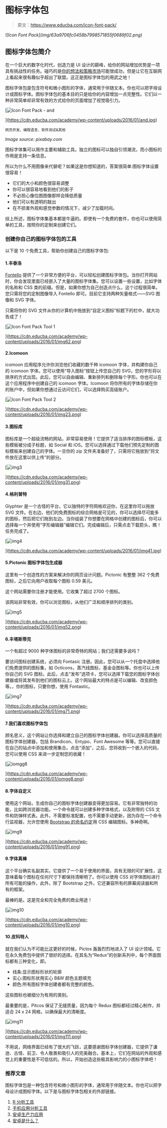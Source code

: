 # 图标字体包

> 原文：<https://www.educba.com/icon-font-pack/>

<address>![Icon Font Pack](img/63a9706fc0458b7998571855f0689f02.png)



</address>

## 图标字体包简介

在一个巨大的数字化时代，创造力是 UI 设计的巅峰，给你的网站增加优势是一项具有挑战性的任务。碰巧的是[你的想法和策略市场](https://www.educba.com/digital-marketing-planning/ "How to Create a Digital Marketing Strategy?")可能很成功，但是让它在互联网上看起来很有趣似乎超出了联盟。这正是图标字体包的用武之地！

图标字体包是包含符号和微小图形的字体，通常用于伴随文本。你也可以把字母设计成图标字体。图标字体包的基本目的只是给你的内容增加一点完整性。它们以一种非常简单却非常有效的方式给你的页面增加了视觉吸引力。

[![Icon Font Pack - and](img/c5a698538a0d9a214e04eaebcf718404.png)

](https://cdn.educba.com/academy/wp-content/uploads/2016/01/and.jpg) 

<small>网页开发、编程语言、软件测试&其他</small>

<address>Image source: pixabay.com</address>

图标字体集可以用作主要和辅助工具。独立的图标可以独自引领潮流，而小图标的作用是支持一条信息。

所以为什么不用图像来代替呢？如果这是你想知道的，答案很简单:图标字体设置很容易！

*   它们的大小和颜色很容易调整
*   你可以很容易地看到他们的影子
*   不必担心像位图图像那样会降低质量
*   他们可以有透明的敲出
*   在不损害外观和感觉参数的情况下，减少了加载时间。

综上所述，图标字体集基本都是牛逼的。即使有一个免费的套件，你也可以使用简单的工具，按照你的定制来创建它们。

### 创建你自己的图标字体包的工具

以下是 10 个免费工具，帮助你创建自己的图标字体包:

#### 1.丰泰洛

[Fontello](https://fontello.com/ "Fontello") 提供了一个非常方便的平台，可以轻松创建图标字体包。当你打开网站时，你会发现里面已经嵌入了大量的图标字体集。您可以设置一些设置，比如字体的名称和 CSS 类的前缀。但是，如果你想为自己创造点什么，这个过程很简单。您只需将您的定制图像导入 Fontello 即可。目前它支持两种矢量格式——SVG 图像和 SVG 字体。

只需将你的 SVG 文件从你的计算机中拖放到“自定义图标”标题下的栏中，就大功告成了！

[![Icon Font Pack Tool 1](img/536c9592686a41877554a35e69d12e70.png)

](https://cdn.educba.com/academy/wp-content/uploads/2016/01/img62.png) 

#### 2.Icomoon

icomoon 应用程序允许你浏览他们收藏的数千种 icomoon 字体，并构建你自己的 icomoon 字体。您可以使用“导入图标”按钮上传您自己的 SVG，您的字形将以排序的方式出现。此后，您可以自由编辑、重新排列和删除每个字形。你也可以在这个应用程序中创建自己的 icomoon 字体。Icomoon 将你所有的字体存储在你的账户中，但如果你想通过云访问它们，可以选择购买高级账户。

[![Icon Font Pack Tool 2](img/044ddf435a546cb36a04d06f6c2a4223.png)

](https://cdn.educba.com/academy/wp-content/uploads/2016/01/img23.png) 

#### 3.图标库

图标库是一个超级流畅的网站，非常容易使用！它提供了适当排序的图标模板，这些模板被分成子标题，如 Social 和 iOS。您可以选择通过下载他们预先定制的图标模板来创建自己的字体。一旦你的 zip 文件夹准备好了，只需将它拖放到“将文件放在这里以供上传”的部分。

[![img3](img/87f4484e0ec5f11ab8db71341fbadbdf.png)

](https://cdn.educba.com/academy/wp-content/uploads/2016/01/img31.png) 

#### 4.格利普特

Glyphter 是一个古怪的平台，它以独特的字符网格欢迎你，在这里你可以拖放 SVG 文件。在右边，他们的免费图标的综合网格是可见的，你可以选择尽可能多的图标，然后把它们拖到左边。当你组装了你想要在网格中创建的图标后，你可以选择每一个并使用“字形编辑器”编辑它们。完成编辑后，只需点击下载箭头，瞧！任务完成了。

[![img4](img/5429162b3f3e2561df423bede79dbeed.png)

](https://cdn.educba.com/academy/wp-content/uploads/2016/01/img41.jpg) 

#### 5.Pictonic 图标字体包生成器

这里有一个创造性的方案来解决你的网页设计问题。Pictonic 有整整 362 个免费图标，之后它向用户收取每个图标 0.59 美元。

这个网站需要你注册才能使用。它收集了超过 2700 个图标。

该网站非常有效，你可以浏览图标，从他们广泛和顺序排列的类别。

[![img5](img/798b51c375b9de6ba3a709b17cc80163.png)

](https://cdn.educba.com/academy/wp-content/uploads/2016/01/img52.png) 

#### 6.丰塔斯蒂克

一个有超过 9000 种字体图标的非常奇特的网站；我们还需要多说吗？

要访问图标创建系统，必须向 Fontasic 注册。因此，您可以从一个托盘中选择他们免费提供的图标集，如 Octicons，蒸汽线图标，基金会图标等。你也可以上传你自己的 SVG 图标。此后，点击“发布”选项卡，您可以选择下载您的图标字体创建器或将其发布到他们的图标云上。这个网站最大的特点是可以编辑、改变颜色等。，你的图标，只要你想，使用 Fontastic。

[![img7](img/6c5b8574c85fbcb978cf15fde68470db.png)

](https://cdn.educba.com/academy/wp-content/uploads/2016/01/img71.png) 

#### 7.我们喜欢图标字体包

顾名思义，这个网站让你选择和建立自己的图标字体创建器。你可以选择高质量的图标字体创建器，包括 Brandicon、Entypo、Font Awesome 等等。您可以直接在自己的站点中添加和使用集合。点击“添加”，之后，您将收到一个嵌入的代码，您可以使用 CSS 来进一步定制您的收藏！

[![iomgg8](img/9b70b009415685f7ea88075578ed5185.png)

](https://cdn.educba.com/academy/wp-content/uploads/2016/01/iomgg8.png) 

#### 8.字体自定义

使用这个网站，生成你自己的图标字体创建器变得更加容易。它有非常独特的功能，比如跨浏览器功能。一个命令就可以创建多种字体格式，以及附带的 CSS 文件和防弹样式表。此外，不需要标准配置，也不需要手动更新，因为存在一个命令行监视器，允许您使用 [Bootstrap 的命名约定](https://www.educba.com/bootstrap-vs-jquery/)用 CSS 编辑图标。多神奇啊。

[![img9](img/dd786245bf3b38f407d0aef95a334eb2.png)

](https://cdn.educba.com/academy/wp-content/uploads/2016/01/img91.png) 

#### 9.字体真棒

这个平台确实名副其实。它提供了一个易于使用的界面，具有无限的可扩展性，这意味着每个图标在任何尺寸下都保持清晰明了。你可以使用 CSS 对字体图标进行所有可能的操作，此外，除了 Bootstrap 之外，它还兼容所有的屏幕阅读器和所有的框架。

最棒的是。这是完全和完全免费的商业用途！

[![img10](img/836cd57823c8e43248c3d5cec2f9f061.png)

](https://cdn.educba.com/academy/wp-content/uploads/2016/01/img10.png) 

#### 10.皮科特人

就在我们认为不可能比这更好的时候，Pictos 轰轰烈烈地进入了 UI 设计领域。它在永久免费包中提供了很好的选择。在其名为“Redux”的创新系列中，每个界面图标都有三种变化，即。

*   线条:显示图标形状的轮廓
*   实心:图标形状用实心 B&W 颜色主题填充
*   颜色:所有图标字体创建者都有完整的颜色。

这些图标也被细分为有用的类别。

最重要的是，Pitcos 保证了无缝质量，因为每个 Redux 图标都经过精心制作，并适合 24 x 24 网格，以确保最大的清晰度。

[![img11](img/912b3996401ee0614023377de8c13f2d.png)

](https://cdn.educba.com/academy/wp-content/uploads/2016/01/img111.png) 

不用说，网络界面已经有了很大的飞跃，这要感谢图标字体创建器，它提供了谦逊、古怪、前卫、令人敬畏和吸引人的完美融合。基本上，它们在网站的外观和感觉上的重要性是不可低估的。所以，开始创造这些极具影响力的小图标字体吧！

### 推荐文章

图标字体包是一种包含符号和微小图形的字体，通常用于伴随文本。你也可以把字母设计成图标字体。以下是与图标字体包相关的外部链接。

1.  [R 分析工具](https://www.educba.com/r-tools-technology/)
2.  [手机应用分析工具](https://www.educba.com/mobile-app-analytics-tools/)
3.  [安卓生产力应用](https://www.educba.com/android-productivity-apps/)
4.  [安卓是什么？](https://www.educba.com/what-is-android/)





